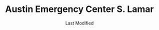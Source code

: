 ---
layout: location-page
date: Last Modified
description: "Local COVID-19 testing is available at Austin Emergency Center S. Lamar in Austin, Texas, USA."
permalink: "locations/texas/austin/austin-emergency-center-s-lamar/"
tags:
  - locations
  - texas
title: Austin Emergency Center S. Lamar
state: Texas
stateAbbr: TX
hood: "Austin"
address: "4015 S. Lamar Blvd."
city: "Austin"
zip: "78704"
mapUrl: "http://maps.apple.com/?q=Austin+Emergency+Center+S+Lamar&address=4015+S+Lamar+Blvd,Austin,Texas,78704"
locationType: Drive-thru
phone: "512-774-5780 "
website: "https://austiner.com/"
onlineBooking: true
closed: undefined
closedUpdate: April 17th, 2020
notes: "Open to all."
days: Everyday
hours: 8AM-8PM
ctaMessage: Schedule a test
ctaUrl: "https://austiner.com/"
---